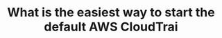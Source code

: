 ---
layout: all-exams
title: "What is the easiest way to start the default AWS CloudTrai"
blurb: "There is always an AWS CloudTrail service running that tracks 90 days worth of data. The default CloudTrail service does not need to be explicitly start"
quid: 42
---
